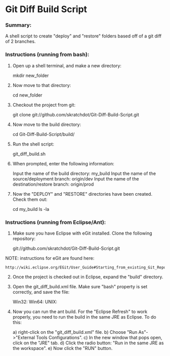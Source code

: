 # Git Diff Build Script #

### Summary: ###

A shell script to create "deploy" and "restore" folders based off of a git diff of 2 branches.

### Instructions (running from bash): ###

1) Open up a shell terminal, and make a new directory:

    mkdir new_folder  

2) Now move to that directory:

    cd new_folder

3) Checkout the project from git:

    git clone git://github.com/skratchdot/Git-Diff-Build-Script.git

4) Now move to the build directory:

    cd Git-Diff-Build-Script/build/

5) Run the shell script:

    git_diff_build.sh

6) When prompted, enter the following information:

    Input the name of the build directory:
    my_build
    Input the name of the source/deployment branch:
    origin/dev
    Input the name of the destination/restore branch:
    origin/prod

7) Now the "DEPLOY" and "RESTORE" directories have been created. Check them out:

    cd my_build
    ls -la

### Instructions (running from Eclipse/Ant): ###

1) Make sure you have Eclipse with eGit installed.  Clone the following repository:

    git://github.com/skratchdot/Git-Diff-Build-Script.git

NOTE: instructions for eGit are found here:

    http://wiki.eclipse.org/EGit/User_Guide#Starting_from_existing_Git_Repositories

2) Once the project is checked out in Eclipse, expand the "build" directory.

3) Open the git_diff_build.xml file.  Make sure "bash" property is set correctly, and save the file:

    Win32: 	<property name="bash" value="C:\Program Files\Git\bin\sh.exe" description="Path to sh.exe" />
    Win64: 	<property name="bash" value="C:\Program Files (x86)\Git\bin\sh.exe" description="Path to sh.exe" />
    UNIX: 	<property name="bash" value="sh" description="Path to sh" />

4) Now you can run the ant build.  For the "Eclipse Refresh" to work properly, you
need to run the build in the same JRE as Eclipse.  To do this:

    a) right-click on the "git_diff_build.xml" file.
    b) Choose "Run As"->"External Tools Configurations".
    c) In the new window that pops open, click on the "JRE" tab.
    d) Click the radio button: "Run in the same JRE as the workspace".
    e) Now click the "RUN" button.
